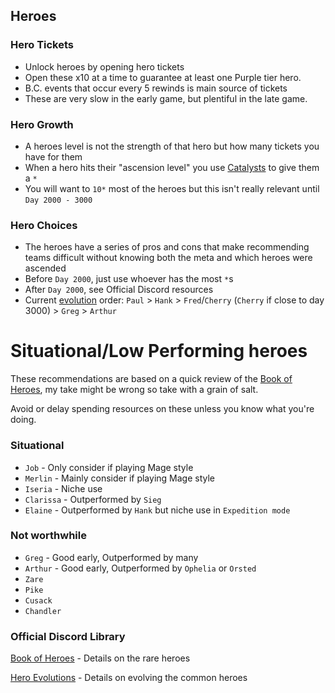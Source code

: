## Heroes

### Hero Tickets

- Unlock heroes by opening hero tickets
- Open these x10 at a time to guarantee at least one Purple tier hero.
- B.C. events that occur every 5 rewinds is main source of tickets
- These are very slow in the early game, but plentiful in the late game.

### Hero Growth

- A heroes level is not the strength of that hero but how many tickets you have for them
- When a hero hits their "ascension level" you use [Catalysts](currencies.md#catalysts) to give them a `*`
- You will want to `10*` most of the heroes but this isn't really relevant until `Day 2000 - 3000`

### Hero Choices

- The heroes have a series of pros and cons that make recommending teams difficult without knowing both the meta and which heroes were ascended
- Before `Day 2000`, just use whoever has the most `*`s
- After `Day 2000`, see Official Discord resources
- Current [evolution](currencies.md#amity-hearts) order: `Paul` > `Hank` > `Fred`/`Cherry` (`Cherry` if close to day 3000) > `Greg` > `Arthur`

# Situational/Low Performing heroes

These recommendations are based on a quick review of the [Book of Heroes](https://discord.com/channels/570929677732937738/1069087238949982338), my take might be wrong so take with a grain of salt.

Avoid or delay spending resources on these unless you know what you're doing.

### Situational

- `Job` - Only consider if playing Mage style
- `Merlin` - Mainly consider if playing Mage style
- `Iseria` - Niche use
- `Clarissa` - Outperformed by `Sieg`
- `Elaine` - Outperformed by `Hank` but niche use in `Expedition mode`

### Not worthwhile

- `Greg` - Good early, Outperformed by many
- `Arthur` - Good early, Outperformed by `Ophelia` or `Orsted`
- `Zare`
- `Pike`
- `Cusack`
- `Chandler`

### Official Discord Library

[Book of Heroes](https://discord.com/channels/570929677732937738/1069087238949982338) - Details on the rare heroes

[Hero Evolutions](https://discord.com/channels/570929677732937738/1199525969942302740) - Details on evolving the common heroes
